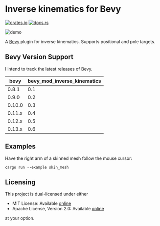 # Inverse kinematics for Bevy

[![crates.io](https://img.shields.io/crates/v/bevy_mod_inverse_kinematics)](https://crates.io/crates/bevy_mod_inverse_kinematics)
[![docs.rs](https://docs.rs/bevy_mod_inverse_kinematics/badge.svg)](https://docs.rs/bevy_mod_inverse_kinematics)

![demo](https://github.com/Kurble/bevy_mod_inverse_kinematics/blob/master/demo.gif)

A [Bevy](https://github.com/bevyengine/bevy) plugin for inverse kinematics. Supports positional and pole targets.

## Bevy Version Support

I intend to track the latest releases of Bevy.

|  bevy  | bevy_mod_inverse_kinematics |
| ------ | --------------------------- |
|  0.8.1 | 0.1                         |
|  0.9.0 | 0.2                         |
| 0.10.0 | 0.3                         |
| 0.11.x | 0.4                         |
| 0.12.x | 0.5                         |
| 0.13.x | 0.6                         |

## Examples

Have the right arm of a skinned mesh follow the mouse cursor:

```shell
cargo run --example skin_mesh
```

## Licensing

This project is dual-licensed under either

- MIT License: Available [online](http://opensource.org/licenses/MIT)
- Apache License, Version 2.0: Available [online](http://www.apache.org/licenses/LICENSE-2.0)

at your option.
